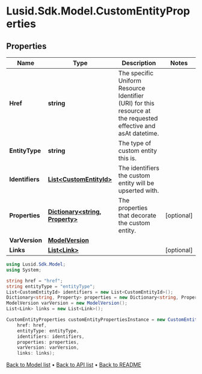 # Lusid.Sdk.Model.CustomEntityProperties

## Properties

Name | Type | Description | Notes
------------ | ------------- | ------------- | -------------
**Href** | **string** | The specific Uniform Resource Identifier (URI) for this resource at the requested effective and asAt datetime. | 
**EntityType** | **string** | The type of custom entity this is. | 
**Identifiers** | [**List&lt;CustomEntityId&gt;**](CustomEntityId.md) | The identifiers the custom entity will be upserted with. | 
**Properties** | [**Dictionary&lt;string, Property&gt;**](Property.md) | The properties that decorate the custom entity. | [optional] 
**VarVersion** | [**ModelVersion**](ModelVersion.md) |  | 
**Links** | [**List&lt;Link&gt;**](Link.md) |  | [optional] 

```csharp
using Lusid.Sdk.Model;
using System;

string href = "href";
string entityType = "entityType";
List<CustomEntityId> identifiers = new List<CustomEntityId>();
Dictionary<string, Property> properties = new Dictionary<string, Property>();
ModelVersion varVersion = new ModelVersion();
List<Link> links = new List<Link>();

CustomEntityProperties customEntityPropertiesInstance = new CustomEntityProperties(
    href: href,
    entityType: entityType,
    identifiers: identifiers,
    properties: properties,
    varVersion: varVersion,
    links: links);
```

[Back to Model list](../README.md#documentation-for-models) &#8226; [Back to API list](../README.md#documentation-for-api-endpoints) &#8226; [Back to README](../README.md)
